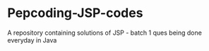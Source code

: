 # Pepcoding-JSP-codes
A repository containing solutions of JSP - batch 1 ques being done everyday in Java
